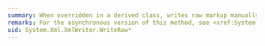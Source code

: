 ```yaml
---
summary: When overridden in a derived class, writes raw markup manually.
remarks: For the asynchronous version of this method, see <xref:System.Xml.XmlWriter.WriteRawAsync%2A>.
uid: System.Xml.XmlWriter.WriteRaw*
---
```

